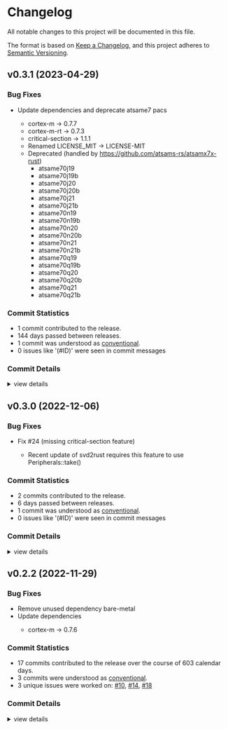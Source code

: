 # Changelog

All notable changes to this project will be documented in this file.

The format is based on [Keep a Changelog](https://keepachangelog.com/en/1.0.0/),
and this project adheres to [Semantic Versioning](https://semver.org/spec/v2.0.0.html).

## v0.3.1 (2023-04-29)

### Bug Fixes

 - <csr-id-350e7515159199ef5cfd37ffdca2b511ab4486dc/> Update dependencies and deprecate atsame7 pacs
   - cortex-m -> 0.7.7
   - cortex-m-rt -> 0.7.3
   - critical-section -> 1.1.1
   - Renamed LICENSE_MIT -> LICENSE-MIT
   - Deprecated (handled by https://github.com/atsams-rs/atsamx7x-rust)
     * atsame70j19
     * atsame70j19b
     * atsame70j20
     * atsame70j20b
     * atsame70j21
     * atsame70j21b
     * atsame70n19
     * atsame70n19b
     * atsame70n20
     * atsame70n20b
     * atsame70n21
     * atsame70n21b
     * atsame70q19
     * atsame70q19b
     * atsame70q20
     * atsame70q20b
     * atsame70q21
     * atsame70q21b

### Commit Statistics

<csr-read-only-do-not-edit/>

 - 1 commit contributed to the release.
 - 144 days passed between releases.
 - 1 commit was understood as [conventional](https://www.conventionalcommits.org).
 - 0 issues like '(#ID)' were seen in commit messages

### Commit Details

<csr-read-only-do-not-edit/>

<details><summary>view details</summary>

 * **Uncategorized**
    - Update dependencies and deprecate atsame7 pacs ([`350e751`](https://github.com/atsam-rs/atsam-pac/commit/350e7515159199ef5cfd37ffdca2b511ab4486dc))
</details>

## v0.3.0 (2022-12-06)

### Bug Fixes

 - <csr-id-2b9a3080f81274d29310899f9f2e700c6d6a1f49/> Fix #24 (missing critical-section feature)
   - Recent update of svd2rust requires this feature to use
   Peripherals::take()

### Commit Statistics

<csr-read-only-do-not-edit/>

 - 2 commits contributed to the release.
 - 6 days passed between releases.
 - 1 commit was understood as [conventional](https://www.conventionalcommits.org).
 - 0 issues like '(#ID)' were seen in commit messages

### Commit Details

<csr-read-only-do-not-edit/>

<details><summary>view details</summary>

 * **Uncategorized**
    - Release atsam4e16c-pac v0.3.0, atsam4e16e-pac v0.3.0, atsam4e8c-pac v0.3.0, atsam4e8e-pac v0.3.0, atsam4lc2a-pac v0.3.0, atsam4lc2b-pac v0.3.0, atsam4lc2c-pac v0.3.0, atsam4lc4a-pac v0.3.0, atsam4lc4b-pac v0.3.0, atsam4lc4c-pac v0.3.0, atsam4lc8a-pac v0.3.0, atsam4lc8b-pac v0.3.0, atsam4lc8c-pac v0.3.0, atsam4ls2a-pac v0.3.0, atsam4ls2b-pac v0.3.0, atsam4ls2c-pac v0.3.0, atsam4ls4a-pac v0.3.0, atsam4ls4b-pac v0.3.0, atsam4ls4c-pac v0.3.0, atsam4ls8a-pac v0.3.0, atsam4ls8b-pac v0.3.0, atsam4ls8c-pac v0.3.0, atsam4n16b-pac v0.3.0, atsam4n16c-pac v0.3.0, atsam4n8a-pac v0.3.0, atsam4n8b-pac v0.3.0, atsam4n8c-pac v0.3.0, atsam4s16b-pac v0.3.0, atsam4s16c-pac v0.3.0, atsam4s2a-pac v0.3.0, atsam4s2b-pac v0.3.0, atsam4s2c-pac v0.3.0, atsam4s4a-pac v0.3.0, atsam4s4b-pac v0.3.0, atsam4s4c-pac v0.3.0, atsam4s8b-pac v0.3.0, atsam4s8c-pac v0.3.0, atsam4sa16b-pac v0.3.0, atsam4sa16c-pac v0.3.0, atsam4sd16b-pac v0.3.0, atsam4sd16c-pac v0.3.0, atsam4sd32b-pac v0.3.0, atsam4sd32c-pac v0.3.0, atsam4sp32a-pac v0.3.0, atsame70j19-pac v0.3.0, atsame70j19b-pac v0.3.0, atsame70j20-pac v0.3.0, atsame70j20b-pac v0.3.0, atsame70j21-pac v0.3.0, atsame70j21b-pac v0.3.0, atsame70n19-pac v0.3.0, atsame70n19b-pac v0.3.0, atsame70n20-pac v0.3.0, atsame70n20b-pac v0.3.0, atsame70n21-pac v0.3.0, atsame70n21b-pac v0.3.0, atsame70q19-pac v0.3.0, atsame70q19b-pac v0.3.0, atsame70q20-pac v0.3.0, atsame70q20b-pac v0.3.0, atsame70q21-pac v0.3.0, atsame70q21b-pac v0.3.0 ([`57604e8`](https://github.com/atsam-rs/atsam-pac/commit/57604e8f8ca65b498fd70a541f3e183a6d9e1d4a))
    - Fix #24 (missing critical-section feature) ([`2b9a308`](https://github.com/atsam-rs/atsam-pac/commit/2b9a3080f81274d29310899f9f2e700c6d6a1f49))
</details>

## v0.2.2 (2022-11-29)

### Bug Fixes

<csr-id-5a8f9b8190f7be9dc59af66d0ba0fb48b8ee8c84/>

 - <csr-id-54fe3c1f9705e2a9f96176dd8c467fbaed648702/> Remove unused dependency bare-metal
 - <csr-id-63c755d5cb29e4a0d6eec4a1f24498cd2b2801d8/> Update dependencies
   - cortex-m -> 0.7.6

### Commit Statistics

<csr-read-only-do-not-edit/>

 - 17 commits contributed to the release over the course of 603 calendar days.
 - 3 commits were understood as [conventional](https://www.conventionalcommits.org).
 - 3 unique issues were worked on: [#10](https://github.com/atsam-rs/atsam-pac/issues/10), [#14](https://github.com/atsam-rs/atsam-pac/issues/14), [#18](https://github.com/atsam-rs/atsam-pac/issues/18)

### Commit Details

<csr-read-only-do-not-edit/>

<details><summary>view details</summary>

 * **[#10](https://github.com/atsam-rs/atsam-pac/issues/10)**
    - Added support for ATSAME54 and ATSAM4S16 ([`e120060`](https://github.com/atsam-rs/atsam-pac/commit/e120060695b87b48d1c27061c28470a006b2abee))
 * **[#14](https://github.com/atsam-rs/atsam-pac/issues/14)**
    - Adding missing NVIC interrupts for atsam4e and atsam4s ([`2d799ca`](https://github.com/atsam-rs/atsam-pac/commit/2d799ca714c9c8ccfa50b961c6b5fd3276a8ec22))
 * **[#18](https://github.com/atsam-rs/atsam-pac/issues/18)**
    - Bumped PAC versions to reflect interrupt changes in SVDs in recent PRs. ([`bc207c5`](https://github.com/atsam-rs/atsam-pac/commit/bc207c585bb70dffa31842ea9c94c887b2afb980))
 * **Uncategorized**
    - Release atsam4e16c-pac v0.2.2, atsam4e16e-pac v0.2.2, atsam4e8c-pac v0.2.2, atsam4e8e-pac v0.2.2, atsam4lc2a-pac v0.2.2, atsam4lc2b-pac v0.2.2, atsam4lc2c-pac v0.2.2, atsam4lc4a-pac v0.2.2, atsam4lc4b-pac v0.2.2, atsam4lc4c-pac v0.2.2, atsam4lc8a-pac v0.2.2, atsam4lc8b-pac v0.2.2, atsam4lc8c-pac v0.2.2, atsam4ls2a-pac v0.2.2, atsam4ls2b-pac v0.2.2, atsam4ls2c-pac v0.2.2, atsam4ls4a-pac v0.2.2, atsam4ls4b-pac v0.2.2, atsam4ls4c-pac v0.2.2, atsam4ls8a-pac v0.2.2, atsam4ls8b-pac v0.2.2, atsam4ls8c-pac v0.2.2, atsam4n16b-pac v0.2.2, atsam4n16c-pac v0.2.2, atsam4n8a-pac v0.2.2, atsam4n8b-pac v0.2.2, atsam4n8c-pac v0.2.2, atsam4s16b-pac v0.2.2, atsam4s16c-pac v0.2.2, atsam4s2a-pac v0.2.2, atsam4s2b-pac v0.2.2, atsam4s2c-pac v0.2.2, atsam4s4a-pac v0.2.2, atsam4s4b-pac v0.2.2, atsam4s4c-pac v0.2.2, atsam4s8b-pac v0.2.2, atsam4s8c-pac v0.2.2, atsam4sa16b-pac v0.2.2, atsam4sa16c-pac v0.2.2, atsam4sd16b-pac v0.2.2, atsam4sd16c-pac v0.2.2, atsam4sd32b-pac v0.2.2, atsam4sd32c-pac v0.2.2, atsam4sp32a-pac v0.2.2, atsame70j19-pac v0.2.2, atsame70j19b-pac v0.2.2, atsame70j20-pac v0.2.2, atsame70j20b-pac v0.2.2, atsame70j21-pac v0.2.2, atsame70j21b-pac v0.2.2, atsame70n19-pac v0.2.2, atsame70n19b-pac v0.2.2, atsame70n20-pac v0.2.2, atsame70n20b-pac v0.2.2, atsame70n21-pac v0.2.2, atsame70n21b-pac v0.2.2, atsame70q19-pac v0.2.2, atsame70q19b-pac v0.2.2, atsame70q20-pac v0.2.2, atsame70q20b-pac v0.2.2, atsame70q21-pac v0.2.2, atsame70q21b-pac v0.2.2 ([`c3f31b0`](https://github.com/atsam-rs/atsam-pac/commit/c3f31b039d2bc2b40c4d9c0c302c1775cc0bb84b))
    - Add initial CHANGELOGs ([`5a8f9b8`](https://github.com/atsam-rs/atsam-pac/commit/5a8f9b8190f7be9dc59af66d0ba0fb48b8ee8c84))
    - Release atsam4e16c-pac v0.2.2, atsam4e16e-pac v0.2.2, atsam4e8c-pac v0.2.2, atsam4e8e-pac v0.2.2, atsam4lc2a-pac v0.2.2, atsam4lc2b-pac v0.2.2, atsam4lc2c-pac v0.2.2, atsam4lc4a-pac v0.2.2, atsam4lc4b-pac v0.2.2, atsam4lc4c-pac v0.2.2, atsam4lc8a-pac v0.2.2, atsam4lc8b-pac v0.2.2, atsam4lc8c-pac v0.2.2, atsam4ls2a-pac v0.2.2, atsam4ls2b-pac v0.2.2, atsam4ls2c-pac v0.2.2, atsam4ls4a-pac v0.2.2, atsam4ls4b-pac v0.2.2, atsam4ls4c-pac v0.2.2, atsam4ls8a-pac v0.2.2, atsam4ls8b-pac v0.2.2, atsam4ls8c-pac v0.2.2, atsam4n16b-pac v0.2.2, atsam4n16c-pac v0.2.2, atsam4n8a-pac v0.2.2, atsam4n8b-pac v0.2.2, atsam4n8c-pac v0.2.2, atsam4s16b-pac v0.2.2, atsam4s16c-pac v0.2.2, atsam4s2a-pac v0.2.2, atsam4s2b-pac v0.2.2, atsam4s2c-pac v0.2.2, atsam4s4a-pac v0.2.2, atsam4s4b-pac v0.2.2, atsam4s4c-pac v0.2.2, atsam4s8b-pac v0.2.2, atsam4s8c-pac v0.2.2, atsam4sa16b-pac v0.2.2, atsam4sa16c-pac v0.2.2, atsam4sd16b-pac v0.2.2, atsam4sd16c-pac v0.2.2, atsam4sd32b-pac v0.2.2, atsam4sd32c-pac v0.2.2, atsam4sp32a-pac v0.2.2, atsame70j19-pac v0.2.2, atsame70j19b-pac v0.2.2, atsame70j20-pac v0.2.2, atsame70j20b-pac v0.2.2, atsame70j21-pac v0.2.2, atsame70j21b-pac v0.2.2, atsame70n19-pac v0.2.2, atsame70n19b-pac v0.2.2, atsame70n20-pac v0.2.2, atsame70n20b-pac v0.2.2, atsame70n21-pac v0.2.2, atsame70n21b-pac v0.2.2, atsame70q19-pac v0.2.2, atsame70q19b-pac v0.2.2, atsame70q20-pac v0.2.2, atsame70q20b-pac v0.2.2, atsame70q21-pac v0.2.2, atsame70q21b-pac v0.2.2 ([`a628b97`](https://github.com/atsam-rs/atsam-pac/commit/a628b974a612113c93a46bbc2724d403358abb1f))
    - Remove unused dependency bare-metal ([`54fe3c1`](https://github.com/atsam-rs/atsam-pac/commit/54fe3c1f9705e2a9f96176dd8c467fbaed648702))
    - Update dependencies ([`63c755d`](https://github.com/atsam-rs/atsam-pac/commit/63c755d5cb29e4a0d6eec4a1f24498cd2b2801d8))
    - Update pac dependencies ([`8ca7aca`](https://github.com/atsam-rs/atsam-pac/commit/8ca7acab12a2e8af4c6f49d25d79d3c379d4fd35))
    - Update pacs to svd2rust 0.19.0 ([`07a2d93`](https://github.com/atsam-rs/atsam-pac/commit/07a2d930b057726763d359204c406a994661aacc))
    - Merge pull request #3 from atsam4-rs/john/svd_updates_from_keil ([`20495a6`](https://github.com/atsam-rs/atsam-pac/commit/20495a6a821625762ff2a82bbf9e941f1e1d2c58))
    - Updated SVD's from Keil (which are newer) instead of Atmel. ([`4ad3e20`](https://github.com/atsam-rs/atsam-pac/commit/4ad3e20c44ba3d904c4b525069df198a0581448c))
    - Merge pull request #2 from haata/atsam4s ([`4ccbc4c`](https://github.com/atsam-rs/atsam-pac/commit/4ccbc4c5c0508c9da0ebf0f4091e6964f94e2ee6))
    - Adding rest of atsam4s svd's (1.0.56) ([`96d8249`](https://github.com/atsam-rs/atsam-pac/commit/96d8249e24e7493536e9587623b1ff5296a749f3))
    - Merge pull request #1 from haata/github_actions ([`081950d`](https://github.com/atsam-rs/atsam-pac/commit/081950d5e8d6dee85d018c6f841e55d3800e042a))
    - Adding GitHub Actions ([`1ecf432`](https://github.com/atsam-rs/atsam-pac/commit/1ecf43256f4e6e5af7e32cabd609543a8d133297))
    - Initial checkin of consolodated PACs from seperate repos. ([`04b0589`](https://github.com/atsam-rs/atsam-pac/commit/04b05897a0f7d9fa19fee5536c6b51b9f8f46fc2))
</details>

